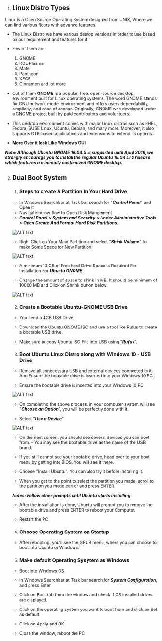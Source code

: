 

1) ## Linux Distro Types

Linux is a Open Source Operating System designed from UNIX, Where we can find various flours with advance features'
  * The Linux Distro we have various destop versions in order to use based on our requirement and features for it
  * Few of them are
    1) GNOME
    2) KDE Plasma
    3) Mate
    4) Pantheon
    5) XFCE
    6) Cinnamon and lot more
  * Out of them __GNOME__ is a popular, free, open-source desktop environment built for Linux operating systems. The word GNOME stands for GNU network model environment and offers users dependability, simplicity, and ease of access. Originally, GNOME was developed under a GNOME project built by paid contributors and volunteers.

  * This desktop environment comes with major Linux distros such as RHEL, Fedora, SUSE Linux, Ubuntu, Debian, and many more. Moreover, it also supports GTK-based applications and extensions to extend its options.

  * __More Over it look Like Windows GUI__

___Note: Although Ubuntu GNOME 16.04.5 is supported until April 2019, we strongly encourage you to install the regular Ubuntu 18.04 LTS release which features a minimally customized GNOME desktop.___


2) ## Dual Boot System

    1. ### Steps to create A Partition In Your Hard Drive

    * In Windows Searchbar at Task bar search for "___Control Panel___" and Open it
    * Navigate below flow to Open Disk Mangement
    * ___Control Panel > System and Security > Under Administrative Tools > Open Create And Format Hard Disk Partitions___.

    ![ALT text](./assets/Case-Study-1/Disk_management.png)

    * Right Click on Your Main Partition and select "___Shink Volume___" to make Some Space for New Partition

    ![ALT text](./assets/Case-Study-1/Shrink_Volume.png)

    * A minimum 10 GB of Free hard Drive Space is Required For Installation For ___Ubuntu GNOME___.

    * Change the amount of space to shink in MB. It should be minimum of 10000 MB and Click on Shrink button below.

    ![ALT text](./assets/Case-Study-1/Shrink_Volume_Data.png)

    2. ### Create a Bootable Ubuntu-GNOME USB Drive

    * You need a 4GB USB Drive.

    * Download the [Ubuntu GNOME ISO](https://wiki.ubuntu.com/UbuntuGNOME/GetUbuntuGNOME) and use a tool like 
    [Rufus](https://rufus.ie/en/) to create a bootable USB drive.

    * Make sure to copy Ubuntu ISO File into USB using "___Rufus___".

    3. ### Boot Ubuntu Linux Distro along with Windows 10 - USB Drive

    * Remove all unnecessary USB and external devices connected to it. And Ensure the bootable drive is inserted into your Windows 10 PC

    * Ensure the bootable drive is inserted into your Windows 10 PC

    ![ALT text](./assets/Case-Study-1/Hold_shift_restart.png)

    * On completing the above process, in your computer system will see "___Choose an Option___", you will be perfectly done with it. 

    * Select "___Use a Device___"

    ![ALT text](./assets/Case-Study-1/Choose_an_Option.png)

    * On the next screen, you should see several devices you can boot from. - You may see the bootable drive as the name of the USB brand.

    * If you still cannot see your bootable drive, head over to your boot menu by getting into BIOS. You will see it there.

    * Choose "Install Ubuntu". You can also try it before installing it.

    * When you get to the point to select the partition you made, scroll to the partition you made earlier and press ENTER.

    ___Notes: Follow other prompts until Ubuntu starts installing.___

    * After the installation is done, Ubuntu will prompt you to remove the bootable drive and press ENTER to reboot your Computer.

    * Restart the PC

    4. ### Choose Operating System on Startup

    * After rebooting, you’ll see the GRUB menu, where you can choose to boot into Ubuntu or Windows.

    5. ### Make default Operating Sysytem as Windows

    * Boot into Windows OS

    * In Windows Searchbar at Task bar search for ___System Configuration___, and press Enter
    
    * Click on Boot tab from the window and check if OS installed drives are displayed.
    
    * Click on the operating system you want to boot from and click on Set as default.
    
    * Click on Apply and OK.
    
    * Close the window, reboot the PC




